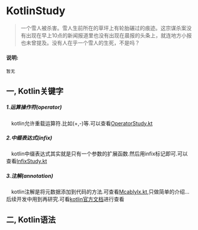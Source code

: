 # KotlinStudy
>一个雪人被杀害。雪人生前所在的草坪上有轮胎碾过的痕迹。这宗谋杀案没有出现在早上10点的新闻报道里也没有出现在晨报的头条上，就连地方小报也未曾提及。没有人在乎一个雪人的生死，不是吗？

#### 说明:
	暂无
## 一, Kotlin关键字
##### 1.运算操作符(operator)
&ensp;&ensp;kotlin允许重载运算符.比如(+,-)等.可以查看[OperatorStudy.kt](https://github.com/mcablylx/KotlinStudy/blob/master/OperatorOverloading/src/top/mcablylx/kotlin/OperatorStudy.kt)

##### 2.中缀表达式(infix)
&ensp;&ensp;kotlin中缀表达式其实就是只有一个参数的扩展函数.然后用infix标记即可.可以查看[InfixStudy.kt](https://github.com/mcablylx/KotlinStudy/blob/master/OperatorOverloading/src/top/mcablylx/kotlin/InfixStudy.kt)

##### 3.注解(annotation)
&ensp;&ensp;kotlin注解是将元数据添加到代码的方法.可查看[Mcablylx.kt](https://github.com/mcablylx/KotlinStudy/blob/master/OperatorOverloading/src/top/mcablylx/kotlin/Mcablylx.kt),只做简单的介绍...后续开发中用到再研究.可看[kotlin官方文档](https://www.kotlincn.net/docs/reference/annotations.html)进行查看

## 二, Kotlin语法